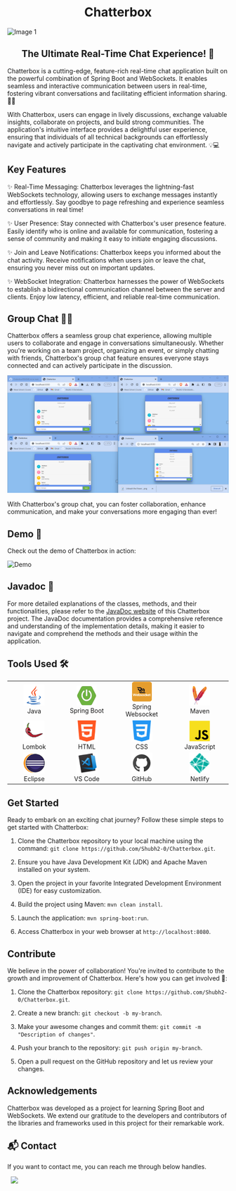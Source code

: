  <h1 align="center">Chatterbox</h1> 

![Image 1](Images/poster.png)

 <h2 align="center">The Ultimate Real-Time Chat Experience! 🌟</h2> 
Chatterbox is a cutting-edge, feature-rich real-time chat application built on the powerful combination of Spring Boot and WebSockets. It enables seamless and interactive communication between users in real-time, fostering vibrant conversations and facilitating efficient information sharing. 💬🚀

With Chatterbox, users can engage in lively discussions, exchange valuable insights, collaborate on projects, and build strong communities. The application's intuitive interface provides a delightful user experience, ensuring that individuals of all technical backgrounds can effortlessly navigate and actively participate in the captivating chat environment. 💡💻

## Key Features

✨ Real-Time Messaging: Chatterbox leverages the lightning-fast WebSockets technology, allowing users to exchange messages instantly and effortlessly. Say goodbye to page refreshing and experience seamless conversations in real time!

✨ User Presence: Stay connected with Chatterbox's user presence feature. Easily identify who is online and available for communication, fostering a sense of community and making it easy to initiate engaging discussions.

✨ Join and Leave Notifications: Chatterbox keeps you informed about the chat activity. Receive notifications when users join or leave the chat, ensuring you never miss out on important updates.

✨ WebSocket Integration: Chatterbox harnesses the power of WebSockets to establish a bidirectional communication channel between the server and clients. Enjoy low latency, efficient, and reliable real-time communication.

## Group Chat 👥💬

Chatterbox offers a seamless group chat experience, allowing multiple users to collaborate and engage in conversations simultaneously. Whether you're working on a team project, organizing an event, or simply chatting with friends, Chatterbox's group chat feature ensures everyone stays connected and can actively participate in the discussion.

![Group Chat](Images/groupchat.png)

With Chatterbox's group chat, you can foster collaboration, enhance communication, and make your conversations more engaging than ever!


## Demo 🎥

Check out the demo of Chatterbox in action:

![Demo](Images/demo.gif)


## Javadoc 📃

For more detailed explanations of the classes, methods, and their functionalities, please refer to the [JavaDoc website](https://aquamarine-sprite-f2ebae.netlify.app/) of this Chatterbox project. The JavaDoc documentation provides a comprehensive reference and understanding of the implementation details, making it easier to navigate and comprehend the methods and their usage within the application.


## Tools Used 🛠️

<table align="center">
  <tr>
    <td align="center" width="170">
      <img src="Images/java.png" width="48" height="48" alt="Java" />
      <br>Java 
    </td>
    <td align="center" width="170">
      <img src="Images/springb.png" width="45" height="45" alt="Spring Boot" />
      <br>Spring Boot
    </td>
    <td align="center" width="170">
      <img src="Images/WebSocket.png" width="45" height="45" alt="Spring Websocket" />
      <br>Spring Websocket
    </td>
    <td align="center" width="170">
      <img src="Images/maven.png" width="48" height="48" alt="Maven" />
      <br>Maven
    </td>    
  </tr>
  <tr>
      <td align="center" width="170">
      <img src="Images/lambok.png" width="48" height="48" alt="JDBC" />
      <br>Lombok
    </td>
    <td align="center" width="170">
      <img src="Images/html.png" width="48" height="48" alt="Swing" />
      <br>HTML
    </td>
    <td align="center" width="170">
      <img src="Images/css.png" width="48" height="48" alt="Lombok" />
      <br>CSS
    </td>
    <td align="center" width="170">
      <img src="Images/js.png" width="48" height="48" alt="Eclipse" />
      <br>JavaScript
    </td>
  </tr>
    <tr>
          <td align="center" width="170">
      <img src="Images/eclipse.png" width="48" height="48" alt="Eclipse" />
      <br>Eclipse
    </td>
     <td align="center" width="170">
      <img src="Images/vscode.png" width="48" height="48" alt="Eclipse" />
      <br>VS Code
    </td>
        <td align="center" width="170">
      <img src="Images/github.png" width="48" height="48" alt="GitHub" />
      <br>GitHub
    </td> 
          <td align="center" width="170">
      <img src="Images/netlify.png" width="48" height="48" alt="Eclipse" />
      <br>Netlify
    </td>
  </tr>
</table>

## Get Started

Ready to embark on an exciting chat journey? Follow these simple steps to get started with Chatterbox:

1. Clone the Chatterbox repository to your local machine using the command: `git clone https://github.com/Shubh2-0/Chatterbox.git`.

2. Ensure you have Java Development Kit (JDK) and Apache Maven installed on your system.

3. Open the project in your favorite Integrated Development Environment (IDE) for easy customization.

4. Build the project using Maven: `mvn clean install`.

5. Launch the application: `mvn spring-boot:run`.

6. Access Chatterbox in your web browser at `http://localhost:8080`.

## Contribute

We believe in the power of collaboration! You're invited to contribute to the growth and improvement of Chatterbox. Here's how you can get involved 🤗:

1. Clone the Chatterbox repository: `git clone https://github.com/Shubh2-0/Chatterbox.git`.

2. Create a new branch: `git checkout -b my-branch`.

3. Make your awesome changes and commit them: `git commit -m "Description of changes"`.

4. Push your branch to the repository: `git push origin my-branch`.

5. Open a pull request on the GitHub repository and let us review your changes.


## Acknowledgements

Chatterbox was developed as a project for learning Spring Boot and WebSockets. We extend our gratitude to the developers and contributors of the libraries and frameworks used in this project for their remarkable work.

<h2>📬 Contact</h2>

If you want to contact me, you can reach me through below handles.


&nbsp;&nbsp;<a href="https://www.linkedin.com/in/shubham-bhati-787319213/"><img src="https://www.felberpr.com/wp-content/uploads/linkedin-logo.png" width="30"></img></a>


